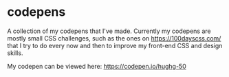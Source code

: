 # codepens
A collection of my codepens that I've made. Currently my codepens are mostly small CSS challenges, such as the ones on
https://100dayscss.com/ that I try to do every now and then to improve my front-end CSS and design skills.

My codepen can be viewed here: https://codepen.io/hughg-50
